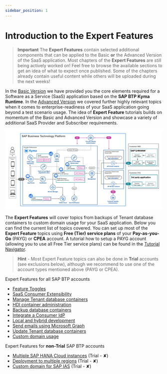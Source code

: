 ```yaml
---
sidebar_position: 1
---
```

# Introduction to the Expert Features

> **Important** 
> The **Expert Features** contain selected additional components that can be applied to the Basic **or** the Advanced Version of the SaaS application. Most chapters of the **Expert Features** are still being actively worked on! Feel free to browse the available sections to get an idea of what to expect once published. Some of the chapters already contain useful content while others will be uploaded during the next weeks!

In the [Basic Version](../../2-basic/0-introduction-basic-version/README.md) we have provided you the core elements required for a Software as a Service (SaaS) application based on the **SAP BTP Kyma Runtime**. In the [Advanced Version](../../3-advanced/0-introduction-advanced-version/README.md) we covered further highly relevant topics when it comes to enterprise-readiness of your SaaS application going beyond a test scenario usage. The idea of **Expert Feature** tutorials builds on momentum of the Basic and Advanced Version and showcase a variety of additional SaaS Provider and Subscriber requirements.

![<img src="./images/App_Architecture_Expert.png" width="600" />](./images/App_Architecture_Expert.png?raw=true)

The **Expert Features** will cover topics from backups of Tenant database containers to custom domain usage for your SaaS application. Below you can find the current list of topics covered. You can set up most of the **Expert Feature** topics using **Free (Tier) service plans** of your **Pay-as-you-Go** (PAYG) or **CPEA** account. A tutorial how to setup a PAYG account (allowing you to use all Free Tier service plans) can be found in the [Tutorial Navigator](https://developers.sap.com/tutorials/btp-free-tier-account.html).

> **Hint** - Most Expert Feature topics can also be done in **Trial** accounts (see exclusions below), although we recommend to use one of the account types mentioned above (PAYG or CPEA).

  Expert Features for all SAP BTP accounts

* [Feature Toggles](../feature-toggles/README.md)
* [SaaS Consumer Extensibility](../consumer-extensibility/README.md)
* [Manage Tenant database containers](../manage-tenant-containers/README.md)
* [HDI container administration](../hdi-container-administration/README.md) 
* [Backup database containers](../backup-database-containers/README.md)
* [Integrate a Consumer IdP](../integrate-consumers-idp/README.md)
* [Local and hybrid development](../local-hybrid-development/README.md)
* [Send emails using Microsoft Graph](../send-emails-graph-api/README.md)
* [Update Tenant database containers](../update-tenant-containers/README.md)
* [Custom domain usage](../custom-domain-usage/README.md)

Expert Features for **non-Trial** SAP BTP accounts

* [Multiple SAP HANA Cloud instances](../multiple-hana-cloud/README.md) (Trial - ✘)
* [Deployment to multiple regions](../deploy-multiple-regions/README.md) (Trial - ✘)
* [Custom domain for SAP IAS](../custom-domain-for-ias/README.md) (Trial - ✘)
